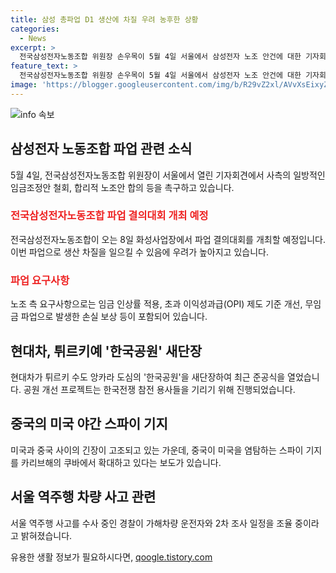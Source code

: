 ```yaml
---
title: 삼성 총파업 D1 생산에 차질 우려 농후한 상황
categories:
  - News
excerpt: >
  전국삼성전자노동조합 위원장 손우목이 5월 4일 서울에서 삼성전자 노조 안건에 대한 기자회견을 열었다. 전삼노는 삼성전자의 노사 간 노사 협의회에 대한 촉구와 삼성전자 내 파업 결의등을 통해 공장 생산에 영향을 줄 수 있다. 요구안은 임금 인상률 및 OPI 제도에 대한 것이며, 이에 대한 사측의 조치가 이뤄지지 않으면 추가 파업도 예고되었다. 한편, 국민의힘 선거관리위원회는 후보 간 공방을 억제하고 화합을 촉구하며, 현대차는 튀르키 앙카라에 있는 한국공원을 새단장했고, 중국의 미국 스파이 기지 설치 계획이 논란이 되고 있다. 그리고 경북경찰청은 채상병 대대장이 고소를 하여 유감을 나타내고 있다. 또한, 시청역 역주행 사고 피의자가 조사를 받은 것으로 알려졌다. 
feature_text: >
  전국삼성전자노동조합 위원장 손우목이 5월 4일 서울에서 삼성전자 노조 안건에 대한 기자회견을 열었다. 전삼노는 삼성전자의 노사 간 노사 협의회에 대한 촉구와 삼성전자 내 파업 결의등을 통해 공장 생산에 영향을 줄 수 있다. 요구안은 임금 인상률 및 OPI 제도에 대한 것이며, 이에 대한 사측의 조치가 이뤄지지 않으면 추가 파업도 예고되었다. 한편, 국민의힘 선거관리위원회는 후보 간 공방을 억제하고 화합을 촉구하며, 현대차는 튀르키 앙카라에 있는 한국공원을 새단장했고, 중국의 미국 스파이 기지 설치 계획이 논란이 되고 있다. 그리고 경북경찰청은 채상병 대대장이 고소를 하여 유감을 나타내고 있다. 또한, 시청역 역주행 사고 피의자가 조사를 받은 것으로 알려졌다. 
image: 'https://blogger.googleusercontent.com/img/b/R29vZ2xl/AVvXsEixyZcFfHzMRdzZMjFBmAUKJYCLCGyLL1o632UiGVXcaFdKo_bkvkuCioo0uUKlGfBVcT3P84aROyZIXSBEx3Aw5nCQ3pTgDom1WDC4m8eifvWiAmWEEVb4x6G_l8C0QH225ldMjyaFvpxGEBGNO37VmDTDMHGhJPq73UglMfDca1-0aw/s1600/blogspot.png'
---
```


<p><img src="https://blogger.googleusercontent.com/img/b/R29vZ2xl/AVvXsEixyZcFfHzMRdzZMjFBmAUKJYCLCGyLL1o632UiGVXcaFdKo_bkvkuCioo0uUKlGfBVcT3P84aROyZIXSBEx3Aw5nCQ3pTgDom1WDC4m8eifvWiAmWEEVb4x6G_l8C0QH225ldMjyaFvpxGEBGNO37VmDTDMHGhJPq73UglMfDca1-0aw/s1600/blogspot.png" alt="info 속보" /></p>

<h2 data-ke-size="size26">삼성전자 노동조합 파업 관련 소식</h2>

<p data-ke-size="size16">5월 4일, 전국삼성전자노동조합 위원장이 서울에서 열린 기자회견에서 사측의 일방적인 임금조정안 철회, 합리적 노조안 합의 등을 촉구하고 있습니다.</p>

<h3><b><span style="color: #ee2323;">전국삼성전자노동조합 파업 결의대회 개최 예정</span></b></h3>

<p data-ke-size="size16">전국삼성전자노동조합이 오는 8일 화성사업장에서 파업 결의대회를 개최할 예정입니다. 이번 파업으로 생산 차질을 일으킬 수 있음에 우려가 높아지고 있습니다.</p>

<h3><b><span style="color: #ee2323;">파업 요구사항</span></b></h3>

<p data-ke-size="size16">노조 측 요구사항으로는 임금 인상률 적용, 초과 이익성과급(OPI) 제도 기준 개선, 무임금 파업으로 발생한 손실 보상 등이 포함되어 있습니다.</p>

<h2 data-ke-size="size26">현대차, 튀르키예 '한국공원' 새단장</h2>

<p data-ke-size="size16">현대차가 튀르키 수도 앙카라 도심의 '한국공원'을 새단장하여 최근 준공식을 열었습니다. 공원 개선 프로젝트는 한국전쟁 참전 용사들을 기리기 위해 진행되었습니다.</p>

<h2 data-ke-size="size26">중국의 미국 야간 스파이 기지</h2>

<p data-ke-size="size16">미국과 중국 사이의 긴장이 고조되고 있는 가운데, 중국이 미국을 염탐하는 스파이 기지를 카리브해의 쿠바에서 확대하고 있다는 보도가 있습니다.</p>

<h2 data-ke-size="size26">서울 역주행 차량 사고 관련</h2>

<p data-ke-size="size16">서울 역주행 사고를 수사 중인 경찰이 가해차량 운전자와 2차 조사 일정을 조율 중이라고 밝혀졌습니다.</p>
유용한 생활 정보가 필요하시다면, <a href="https://qoogle.tistory.com" rel="dofollow">qoogle.tistory.com</a>


